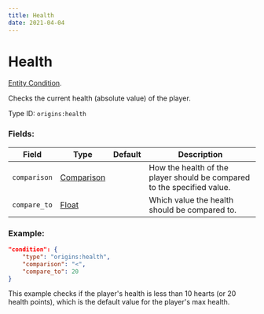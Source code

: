 ```yaml
---
title: Health
date: 2021-04-04
---
```

# Health

[Entity Condition](../entity_conditions.md).

Checks the current health (absolute value) of the player.

Type ID: `origins:health`

### Fields:

Field  | Type | Default | Description
-------|------|---------|-------------
`comparison` | [Comparison](../data_types/comparison.md) | | How the health of the player should be compared to the specified value.
`compare_to` | [Float](../data_types/float.md) | | Which value the health should be compared to.

### Example:
```json
"condition": {
    "type": "origins:health",
    "comparison": "<",
    "compare_to": 20
}
```
This example checks if the player's health is less than 10 hearts (or 20 health points), which is the default value for the player's max health.